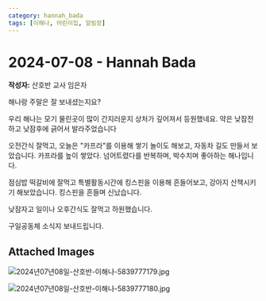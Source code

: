 ```yaml
---
category: hannah_bada
tags: [이해나, 어린이집, 알림장]
---
```


# 2024-07-08 - Hannah Bada

**작성자:** 산호반 교사 임은자  

해나랑 주말은 잘 보내셨는지요?

우리 해나는 모기 물린곳이 많이 간지러운지 상처가 깊어져서 등원했네요.  약은 낮잠전하고 낮잠후에 긁어서 발라주었습니다

오전간식 잘먹고, 오늘은 "카프라"를 이용해 쌓기 놀이도 해보고, 자동차 길도 만들서 보았습니다.  카프라를 높이 쌓았다. 넘어트렸다를 반복하며, 박수치며 좋아하는 해나입니다.

점심밥 떡갈비에 잘먹고 특별활동시간에 킹스핀을 이용해 흔들어보고, 강아지 산책시키기 해보았습니다. 킹스핀을 흔들며 신났습니다.

낮잠자고 일이나 오후간식도 잘먹고 하원했습니다.

구일공동체 소식지 보내드립니다.

## Attached Images
![2024년07년08일-산호반-이해나-5839777179.jpg](https://feghi.github.io/assets/img/bada_photo/2024년07년08일-산호반-이해나-5839777179.jpg)

![2024년07년08일-산호반-이해나-5839777180.jpg](https://feghi.github.io/assets/img/bada_photo/2024년07년08일-산호반-이해나-5839777180.jpg)

